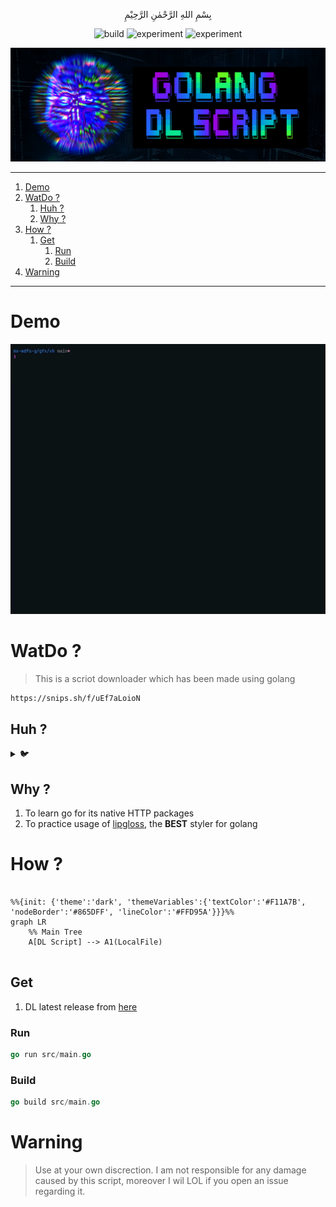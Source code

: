 <p align="center">
بِسْمِ اللهِ الرَّحْمٰنِ الرَّحِيْمِ
</p>
<p align="center">
<img src="https://github.com/m0ham3dx/mx-wdfs-g/actions/workflows/build.yml/badge.svg" alt="build">
<img src="https://img.shields.io/badge/experiment-%F0%9F%94%AC-yellow" alt="experiment">
<img src="https://img.shields.io/badge/ver-v0.0.2-blue" alt="experiment">
</p>

[![](./gfx/mx.png)](https://www.youtube.com/@m0ham3dxx)

----
1. [Demo](#demo)
2. [WatDo ?](#watdo-)
   1. [Huh ?](#huh-)
   2. [Why ?](#why-)
3. [How ?](#how-)
   1. [Get](#get)
      1. [Run](#run)
      2. [Build](#build)
4. [Warning](#warning)

----

# Demo

![](./gfx/demo.gif)

# WatDo ?

> This is a scriot downloader which has been made using golang 

```ml
https://snips.sh/f/uEf7aLoioN
```
## Huh ?

<details>
<summary> 🐦 </summary>

[![](./gfx/tw.png)](https://twitter.com/m0ham3dxx/status/1673939781791653888?s=20)

</details>

## Why ? 

1. To learn go for its native HTTP packages
2. To practice usage of [lipgloss](https://github.com/charmbracelet/lipgloss), the **BEST** styler for golang

# How ? 

```mermaid 

%%{init: {'theme':'dark', 'themeVariables':{'textColor':'#F11A7B', 'nodeBorder':'#865DFF', 'lineColor':'#FFD95A'}}}%%
graph LR
    %% Main Tree
    A[DL Script] --> A1(LocalFile)
    
```
## Get  
1. DL latest release from [here](https://github.com/m0ham3dx/mx-wdfs-g/releases/tag/v0.0.1)

### Run
```go
go run src/main.go
```

### Build

```go 
go build src/main.go
```

# Warning 

> Use at your own discrection. I am not responsible for any damage caused by this script, moreover I wil LOL if you open an issue regarding it.
